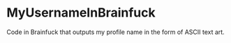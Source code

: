 # MyUsernameInBrainfuck
Code in Brainfuck that outputs my profile name in the form of ASCII text art.
